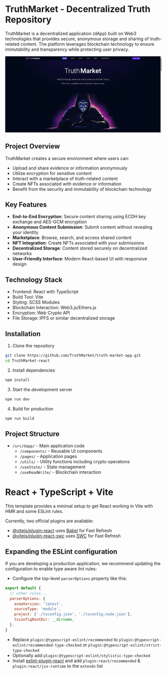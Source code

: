 # TruthMarket - Decentralized Truth Repository

TruthMarket is a decentralized application (dApp) built on Web3 technologies that provides secure, anonymous storage and sharing of truth-related content. The platform leverages blockchain technology to ensure immutability and transparency while protecting user privacy.

![TruthMarket](./src/assets/show/show01.png) 

## Project Overview

TruthMarket creates a secure environment where users can:
- Upload and share evidence or information anonymously
- Utilize encryption for sensitive content
- Interact with a marketplace of truth-related content
- Create NFTs associated with evidence or information
- Benefit from the security and immutability of blockchain technology

## Key Features

- **End-to-End Encryption**: Secure content sharing using ECDH key exchange and AES-GCM encryption
- **Anonymous Content Submission**: Submit content without revealing your identity
- **Marketplace**: Browse, search, and access shared content
- **NFT Integration**: Create NFTs associated with your submissions
- **Decentralized Storage**: Content stored securely on decentralized networks
- **User-Friendly Interface**: Modern React-based UI with responsive design

## Technology Stack

- Frontend: React with TypeScript
- Build Tool: Vite
- Styling: SCSS Modules
- Blockchain Interaction: Web3.js/Ethers.js
- Encryption: Web Crypto API
- File Storage: IPFS or similar decentralized storage

## Installation

1. Clone the repository
```bash
git clone https://github.com/TruthMarket/truth-market-app.git
cd TruthMarket-react
```

2. Install dependencies
```bash
npm install
```

3. Start the development server
```bash
npm run dev
```

4. Build for production
```bash
npm run build
```

## Project Structure

- `/src/dapp/` - Main application code
  - `/components/` - Reusable UI components
  - `/pages/` - Application pages
  - `/utils/` - Utility functions including crypto operations
  - `/useState/` - State management
  - `/useReadWrite/` - Blockchain interaction

# React + TypeScript + Vite

This template provides a minimal setup to get React working in Vite with HMR and some ESLint rules.

Currently, two official plugins are available:

- [@vitejs/plugin-react](https://github.com/vitejs/vite-plugin-react/blob/main/packages/plugin-react/README.md) uses [Babel](https://babeljs.io/) for Fast Refresh
- [@vitejs/plugin-react-swc](https://github.com/vitejs/vite-plugin-react-swc) uses [SWC](https://swc.rs/) for Fast Refresh

## Expanding the ESLint configuration

If you are developing a production application, we recommend updating the configuration to enable type aware lint rules:

- Configure the top-level `parserOptions` property like this:

```js
export default {
  // other rules...
  parserOptions: {
    ecmaVersion: 'latest',
    sourceType: 'module',
    project: ['./tsconfig.json', './tsconfig.node.json'],
    tsconfigRootDir: __dirname,
  },
}
```

- Replace `plugin:@typescript-eslint/recommended` to `plugin:@typescript-eslint/recommended-type-checked` or `plugin:@typescript-eslint/strict-type-checked`
- Optionally add `plugin:@typescript-eslint/stylistic-type-checked`
- Install [eslint-plugin-react](https://github.com/jsx-eslint/eslint-plugin-react) and add `plugin:react/recommended` & `plugin:react/jsx-runtime` to the `extends` list
